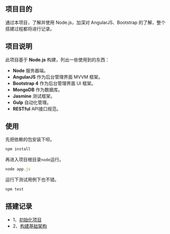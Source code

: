 ## 项目目的
通过本项目，了解并使用 Node.js，加深对 AngularJS、Bootstrap 的了解，整个搭建过程都将进行记录。
## 项目说明
此项目基于 **Node.js** 构建，列出一些使用到的东西：

 * **Node** 服务器端。
 * **AngularJS** 作为后台管理界面 MVVM 框架。
 * **Bootstrap 4** 作为后台管理界面 UI 框架。
 * **MongoDB** 作为数据库。
 * **Jasmine** 测试框架。
 * **Gulp** 自动化管理。
 * **RESTful** API接口规范。

## 使用
先把依赖的包安装下呗。
```javascript
npm install
```
再进入项目根目录`node`运行。
```javascript
node app.js
```
运行下测试用例下也不错。
```javascript
npm test
```


## 搭建记录
 - 1、[初始化项目][1]
 - 2、[构建基础架构][2]

[1]:http://www.yuyanping.com/restaurant-management-system/init-project-step-one/
[2]:http://www.yuyanping.com/restaurant-management-system/setting-up-server-step-two/
